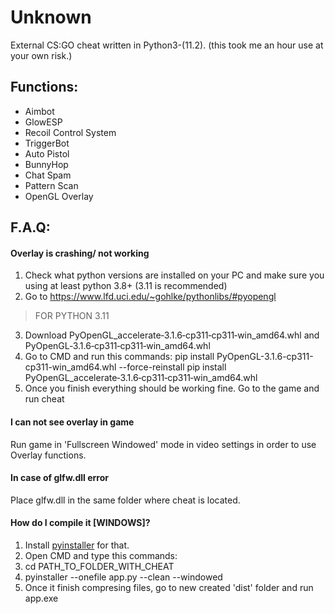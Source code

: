 # Unknown
External CS:GO cheat written in Python3-(11.2). (this took me an hour use at your own risk.)

## Functions:
- Aimbot
- GlowESP
- Recoil Control System
- TriggerBot
- Auto Pistol
- BunnyHop
- Chat Spam
- Pattern Scan
- OpenGL Overlay


## F.A.Q:
#### Overlay is crashing/ not working
1. Check what python versions are installed on your PC and make sure you using at least python 3.8+ (3.11 is recommended)
2. Go to https://www.lfd.uci.edu/~gohlke/pythonlibs/#pyopengl
>FOR PYTHON 3.11
3. Download PyOpenGL_accelerate‑3.1.6‑cp311‑cp311‑win_amd64.whl and PyOpenGL‑3.1.6‑cp311‑cp311‑win_amd64.whl
4. Go to CMD and run this commands:
pip install PyOpenGL-3.1.6-cp311-cp311-win_amd64.whl --force-reinstall
pip install PyOpenGL_accelerate‑3.1.6‑cp311‑cp311‑win_amd64.whl
5. Once you finish everything should be working fine. Go to the game and run cheat
#### I can not see overlay in game
Run game in 'Fullscreen Windowed' mode in video settings in order to use Overlay functions.
#### In case of glfw.dll error
Place glfw.dll in the same folder where cheat is located.
#### How do I compile it [WINDOWS]?
1. Install [pyinstaller](https://github.com/pyinstaller/pyinstaller) for that.
2. Open CMD and type this commands:
3. cd PATH_TO_FOLDER_WITH_CHEAT
4. pyinstaller --onefile app.py --clean --windowed
5. Once it finish compresing files, go to new created 'dist' folder and run app.exe
